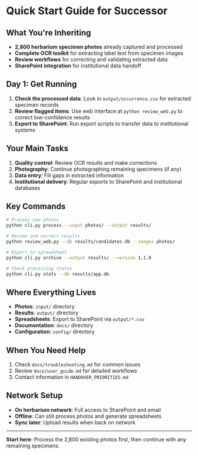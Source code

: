 # Quick Start Guide for Successor

## What You're Inheriting
- **2,800 herbarium specimen photos** already captured and processed
- **Complete OCR toolkit** for extracting label text from specimen images
- **Review workflows** for correcting and validating extracted data
- **SharePoint integration** for institutional data handoff

## Day 1: Get Running
1. **Check the processed data**: Look in `output/occurrence.csv` for extracted specimen records
2. **Review flagged items**: Use web interface at `python review_web.py` to correct low-confidence results
3. **Export to SharePoint**: Run export scripts to transfer data to institutional systems

## Your Main Tasks
1. **Quality control**: Review OCR results and make corrections
2. **Photography**: Continue photographing remaining specimens (if any)
3. **Data entry**: Fill gaps in extracted information
4. **Institutional delivery**: Regular exports to SharePoint and institutional databases

## Key Commands
```bash
# Process new photos
python cli.py process --input photos/ --output results/

# Review and correct results
python review_web.py --db results/candidates.db --images photos/

# Export to spreadsheet
python cli.py archive --output results/ --version 1.1.0

# Check processing status
python cli.py stats --db results/app.db
```

## Where Everything Lives
- **Photos**: `input/` directory
- **Results**: `output/` directory
- **Spreadsheets**: Export to SharePoint via `output/*.csv`
- **Documentation**: `docs/` directory
- **Configuration**: `config/` directory

## When You Need Help
1. Check `docs/troubleshooting.md` for common issues
2. Review `docs/user_guide.md` for detailed workflows
3. Contact information in `HANDOVER_PRIORITIES.md`

## Network Setup
- **On herbarium network**: Full access to SharePoint and email
- **Offline**: Can still process photos and generate spreadsheets
- **Sync later**: Upload results when back on network

---
**Start here**: Process the 2,800 existing photos first, then continue with any remaining specimens.